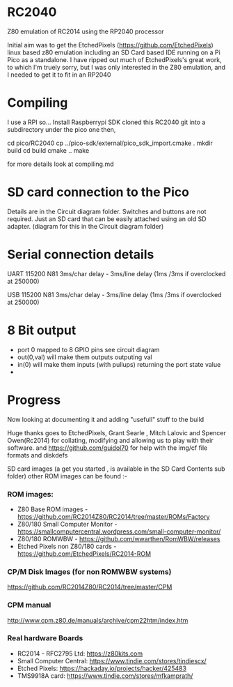 # RC2040
Z80 emulation of RC2014 using the RP2040 processor 

Initial aim was to get the EtchedPixels (https://github.com/EtchedPixels) linux based z80 emulation including an SD Card based IDE running on a Pi Pico as a standalone.
I have ripped out much of EtchedPixels's great work, to which I'm truely sorry, but I was only interested in the Z80 emulation, and I needed to get it to fit in an RP2040

# Compiling
I use a RPI so...
Install Raspberrypi SDK 
cloned this RC2040 git into a subdirectory under the pico one then,

  cd pico/RC2040
  cp ../pico-sdk/external/pico_sdk_import.cmake .
  mkdir build
  cd build
  cmake ..
  make
  
  for more details look at compiling.md
  
# SD card connection to the Pico
Details are in the Circuit diagram folder. Switches and buttons are not required. Just an SD card that can be easily attached using an old SD adapter. (diagram for this in the Circuit diagram folder)

# Serial connection details 

UART 115200 N81 3ms/char delay - 3ms/line delay (1ms /3ms if overclocked at 250000)

USB  115200 N81 3ms/char delay - 3ms/line delay (1ms /3ms if overclocked at 250000)

# 8 Bit output 
- port 0 mapped to 8 GPIO pins see circuit diagram
- out(0,val) will make them outputs outputing val
- in(0) will make them inputs (with pullups) returning the port state value
- 

# Progress

Now looking at documenting it and adding "usefull" stuff to the build

Huge thanks goes to EtchedPixels, Grant Searle , Mitch Lalovic and Spencer Owen(Rc2014) for collating, modifying and allowing us to play with their software. and https://github.com/guidol70 for help with the img/cf file formats and diskdefs 

SD card images (a get you started , is available in the SD Card Contents sub folder) other ROM images can be found :- 


### ROM images:
- Z80 Base ROM images - https://github.com/RC2014Z80/RC2014/tree/master/ROMs/Factory
- Z80/180 Small Computer Monitor - https://smallcomputercentral.wordpress.com/small-computer-monitor/
- Z80/180 ROMWBW - https://github.com/wwarthen/RomWBW/releases
- Etched Pixels non Z80/180 cards - https://github.com/EtchedPixels/RC2014-ROM

### CP/M Disk Images (for non ROMWBW systems)

https://github.com/RC2014Z80/RC2014/tree/master/CPM

### CPM manual
http://www.cpm.z80.de/manuals/archive/cpm22htm/index.htm

### Real hardware Boards 

- RC2014 - RFC2795 Ltd: https://z80kits.com
- Small Computer Central: https://www.tindie.com/stores/tindiescx/
- Etched Pixels: https://hackaday.io/projects/hacker/425483
- TMS9918A card: https://www.tindie.com/stores/mfkamprath/



